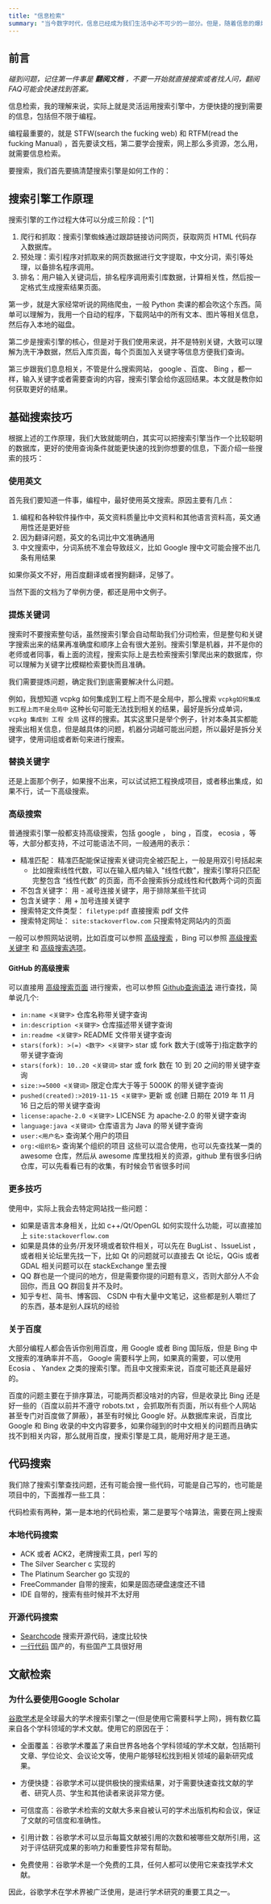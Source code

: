 ```yaml
---
title: "信息检索"
summary: "当今数字时代，信息已经成为我们生活中必不可少的一部分。但是，随着信息的爆炸式增长，人们往往会感到困惑和无从下手。信息检索是一种解决这个问题的方法，它是指从大量的信息中找到与特定需求相匹配的信息的过程。信息检索技术不仅在个人生活中有广泛应用，也在企业、学术研究、医疗保健等领域中扮演着重要角色。本文将介绍信息检索的基本原理、常用技术和相关应用，希望对读者了解信息检索有所帮助。"
---
```


## 前言

<em>碰到问题，记住第一件事是 **翻阅文档** ，不要一开始就直接搜索或者找人问，翻阅FAQ可能会快速找到答案。</em>

信息检索，我的理解来说，实际上就是灵活运用搜索引擎中，方便快捷的搜到需要的信息，包括但不限于编程。

编程最重要的，就是 STFW(search the fucking web) 和 RTFM(read the fucking Manual) ，首先要读文档，第二要学会搜索，网上那么多资源，怎么用，就需要信息检索。

要搜索，我们首先要搞清楚搜索引擎是如何工作的：

## 搜索引擎工作原理

搜索引擎的工作过程大体可以分成三阶段：[^1]

1. 爬行和抓取：搜索引擎蜘蛛通过跟踪链接访问网页，获取网页 HTML 代码存入数据库。
1. 预处理：索引程序对抓取来的网页数据进行文字提取，中文分词，索引等处理，以备排名程序调用。
1. 排名：用户输入关键词后，排名程序调用索引库数据，计算相关性，然后按一定格式生成搜索结果页面。

第一步，就是大家经常听说的网络爬虫，一般 Python 卖课的都会吹这个东西。简单可以理解为，我用一个自动的程序，下载网站中的所有文本、图片等相关信息，然后存入本地的磁盘。

第二步是搜索引擎的核心，但是对于我们使用来说，并不是特别关键，大致可以理解为洗干净数据，然后入库页面，每个页面加入关键字等信息方便我们查询。

第三步跟我们息息相关，不管是什么搜索网站， google 、百度、 Bing ，都一样，输入关键字或者需要查询的内容，搜索引擎会给你返回结果。本文就是教你如何获取更好的结果。

## 基础搜索技巧

根据上述的工作原理，我们大致就能明白，其实可以把搜索引擎当作一个比较聪明的数据库，更好的使用查询条件就能更快速的找到你想要的信息，下面介绍一些搜索的技巧：

### 使用英文

首先我们要知道一件事，编程中，最好使用英文搜索。原因主要有几点：

1. 编程和各种软件操作中，英文资料质量比中文资料和其他语言资料高，英文通用性还是更好些
2. 因为翻译问题，英文的名词比中文准确通用
3. 中文搜索中，分词系统不准会导致歧义，比如 Google 搜中文可能会搜不出几条有用结果

如果你英文不好，用百度翻译或者搜狗翻译，足够了。

当然下面的文档为了举例方便，都还是用中文例子。

### 提炼关键词

搜索时不要搜索整句话，虽然搜索引擎会自动帮助我们分词检索，但是整句和关键字搜索出来的结果再准确度和顺序上会有很大差别。搜索引擎是机器，并不是你的老师或者同事，看上面的流程，搜索实际上是去检索搜索引擎爬出来的数据库，你可以理解为关键字比模糊检索要快而且准确。

我们需要提炼问题，确定我们到底需要解决什么问题。

例如，我想知道 vcpkg 如何集成到工程上而不是全局中，那么搜索 `vcpkg如何集成到工程上而不是全局中`  这种长句可能无法找到相关的结果，最好是拆分成单词，`vcpkg 集成到 工程 全局`  这样的搜索。其实这里只是举个例子，针对本条其实都能搜索出相关信息，但是越具体的问题，机器分词越可能出问题，所以最好是拆分关键字，使用词组或者断句来进行搜索。

### 替换关键字

还是上面那个例子，如果搜不出来，可以试试把工程换成项目，或者移出集成，如果不行，试一下高级搜索。

### 高级搜索

普通搜索引擎一般都支持高级搜索，包括 google ， bing ，百度， ecosia ，等等，大部分都支持，不过可能语法不同，一般通用的表示：

* 精准匹配： 精准匹配能保证搜索关键词完全被匹配上，一般是用双引号括起来
  * 比如搜索线性代数，可以在输入框内输入 "线性代数"，搜索引擎将只匹配完整包含 “线性代数” 的页面，而不会搜索拆分成线性和代数两个词的页面
* 不包含关键字： 用 -  减号连接关键字，用于排除某些干扰词
* 包含关键字：  用 + 加号连接关键字
* 搜索特定文件类型：  `filetype:pdf` 直接搜索 pdf 文件
* 搜索特定网址： `site:stackoverflow.com` 只搜索特定网站内的页面

一般可以参照网站说明，比如百度可以参照 [高级搜索](https://baike.baidu.com/item/高级搜索/1743887?fr=aladdin) ，Bing 可以参照 [高级搜索关键字](https://help.bing.microsoft.com/#apex/bing/zh-CHS/10001/-1) 和 [高级搜索选项](https://help.bing.microsoft.com/apex/index/18/zh-CHS/10002)。


#### GitHub 的高级搜索

可以直接用 [高级搜索页面](https://github.com/search/advanced) 进行搜索，也可以参照 [Github查询语法](https://zhuanlan.zhihu.com/p/273766377) 进行查找，简单说几个:

* `in:name <关键字>` 仓库名称带关键字查询
* `in:description <关键字>` 仓库描述带关键字查询
* `in:readme <关键字>` README 文件带关键字查询
* `stars(fork): >(=) <数字> <关键字>` star 或 fork 数大于(或等于)指定数字的带关键字查询
* `stars(fork): 10..20 <关键词>` star 或 fork 数在 10 到 20 之间的带关键字查询
* `size:>=5000 <关键词>` 限定仓库大于等于 5000K 的带关键字查询
* `pushed(created):>2019-11-15 <关键字>` 更新 或 创建 日期在 2019 年 11 月 16 日之后的带关键字查询
* `license:apache-2.0 <关键字>` LICENSE 为 apache-2.0 的带关键字查询
* `language:java <关键词>` 仓库语言为 Java 的带关键字查询
* `user:<用户名>` 查询某个用户的项目
* `org:<组织名>` 查询某个组织的项目
  这些可以混合使用，也可以先查找某一类的 awesome 仓库，然后从 awesome 库里找相关的资源，github 里有很多归纳仓库，可以先看看已有的收集，有时候会节省很多时间

### 更多技巧

使用中，实际上我会去特定网站找一些问题：

* 如果是语言本身相关，比如 c++/Qt/OpenGL 如何实现什么功能，可以直接加上 `site:stackoverflow.com`
* 如果是具体的业务/开发环境或者软件相关，可以先在 BugList 、IssueList ，或者相关论坛里先找一下，比如 Qt 的问题就可以直接去 Qt 论坛，QGis 或者 GDAL 相关问题可以在 stackExchange 里去搜
* QQ 群也是一个提问的地方，但是需要你提的问题有意义，否则大部分人不会回你，而且 QQ 群回复并不及时。
* 知乎专栏、简书、博客园、 CSDN 中有大量中文笔记，这些都是别人嚼烂了的东西，基本是别人踩坑的经验

### 关于百度

大部分编程人都会告诉你别用百度，用 Google 或者 Bing 国际版，但是 Bing 中文搜索的准确率并不高， Google 需要科学上网，如果真的需要，可以使用 Ecosia 、 Yandex 之类的搜索引擎。而且中文搜索来说，百度可能还真是最好的。

百度的问题主要在于排序算法，可能两页都没啥对的内容，但是收录比 Bing 还是好一些的（百度以前并不遵守 robots.txt ，会抓取所有页面，所以有些个人网站甚至专门对百度做了屏蔽），甚至有时候比 Google 好。从数据库来说，百度比 Google 和 Bing 收录的中文内容要多，如果你碰到的时中文相关的问题而且确实找不到相关内容，那么就用百度，搜索引擎是工具，能用好用才是王道。

## 代码搜索

我们除了搜索引擎查找问题，还有可能会搜一些代码，可能是自己写的，也可能是项目中的，下面推荐一些工具：

代码检索有两种，第一是本地的代码检索，第二是要写个啥算法，需要在网上搜索

### 本地代码搜索

* ACK 或者 ACK2，老牌搜索工具，perl 写的
* The Silver Searcher c 实现的
* The Platinum Searcher go 实现的
* FreeCommander 自带的搜索，如果是固态硬盘速度还不错
* IDE 自带的，搜索有些时候并不太好用

### 开源代码搜索

* [Searchcode](https://searchcode.com) 搜索开源代码，速度比较快
* [一行代码](https://www.alinecode.com) 国产的，有些国产工具很好用

## 文献检索
### 为什么要使用Google Scholar
[谷歌学术](https://scholar.google.com/)是全球最大的学术搜索引擎之一(但是使用它需要科学上网)，拥有数亿篇来自各个学科领域的学术文献。使用它的原因在于：

- 全面覆盖：谷歌学术覆盖了来自世界各地各个学科领域的学术文献，包括期刊文章、学位论文、会议论文等，使用户能够轻松找到相关领域的最新研究成果。

- 方便快捷：谷歌学术可以提供极快的搜索结果，对于需要快速查找文献的学者、研究人员、学生和其他读者来说非常方便。

- 可信度高：谷歌学术检索的文献大多来自被认可的学术出版机构和会议，保证了文献的可信度和准确性。

- 引用计数：谷歌学术可以显示每篇文献被引用的次数和被哪些文献所引用，这对于评估研究成果的影响力和重要性非常有帮助。

- 免费使用：谷歌学术是一个免费的工具，任何人都可以使用它来查找学术文献。

因此，谷歌学术在学术界被广泛使用，是进行学术研究的重要工具之一。


